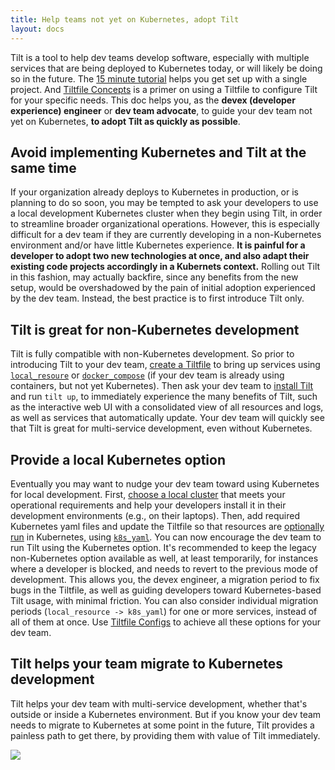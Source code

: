 ```yaml
---
title: Help teams not yet on Kubernetes, adopt Tilt
layout: docs
---
```


Tilt is a tool to help dev teams develop software, especially with multiple services that are being deployed to Kubernetes today, or will likely be doing so in the future. The [15 minute tutorial](/tutorial.html) helps you get set up with a single project. And [Tiltfile Concepts](/tiltfile_concepts.html) is a primer on using a Tiltfile to configure Tilt for your specific needs. This doc helps you, as the **devex (developer experience) engineer** or **dev team advocate**, to guide your dev team not yet on Kubernetes, **to adopt Tilt as quickly as possible**.

## Avoid implementing Kubernetes and Tilt at the same time

If your organization already deploys to Kubernetes in production, or is planning to do so soon, you may be tempted to ask your developers to use a local development Kubernetes cluster when they begin using Tilt, in order to streamline broader organizational operations. However, this is especially difficult for a dev team if they are currently developing in a non-Kubernetes environment and/or have little Kubernetes experience. **It is painful for a developer to adopt two new technologies at once, and also adapt their existing code projects accordingly in a Kubernets context.** Rolling out Tilt in this fashion, may actually backfire, since any benefits from the new setup, would be overshadowed by the pain of initial adoption experienced by the dev team. Instead, the best practice is to first introduce Tilt only.

## Tilt is great for non-Kubernetes development

Tilt is fully compatible with non-Kubernetes development. So prior to introducing Tilt to your dev team, [create a Tiltfile](/tutorial.html) to bring up services using [`local_resoure`](/local_resource.html) or [`docker_compose`](/api.html#api.docker_compose) (if your dev team is already using containers, but not yet Kubernetes). Then ask your dev team to [install Tilt](/install.html) and run `tilt up`, to immediately experience the many benefits of Tilt, such as the interactive web UI with a consolidated view of all resources and logs, as well as services that automatically update. Your dev team will quickly see that Tilt is great for multi-service development, even without Kubernetes.

## Provide a local Kubernetes option

Eventually you may want to nudge your dev team toward using Kubernetes for local development. First, [choose a local cluster](/choosing_clusters.html) that meets your operational requirements and help your developers install it in their development environments (e.g., on their laptops). Then, add required Kubernetes yaml files and update the Tiltfile so that resources are [optionally run](/tiltfile_config.html) in Kubernetes, using [`k8s_yaml`](/api.html#api.k8s_yaml). You can now encourage the dev team to run Tilt using the Kubernetes option. It's recommended to keep the legacy non-Kubernetes option available as well, at least temporarily, for instances where a developer is blocked, and needs to revert to the previous mode of development. This allows you, the devex engineer, a migration period to fix bugs in the Tiltfile, as well as guiding developers toward Kubernetes-based Tilt usage, with minimal friction. You can also consider individual migration periods (`local_resource -> k8s_yaml`) for one or more services, instead of all of them at once. Use [Tiltfile Configs](/tiltfile_config.html) to achieve all these options for your dev team.

## Tilt helps your team migrate to Kubernetes development

Tilt helps your dev team with multi-service development, whether that's outside or inside a Kubernetes environment. But if you know your dev team needs to migrate to Kubernetes at some point in the future, Tilt provides a painless path to get there, by providing them with value of Tilt immediately.

<img src="/assets/img/kubernetes-migration.png">
